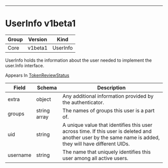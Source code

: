 

-----------
# UserInfo v1beta1



Group        | Version     | Kind
------------ | ---------- | -----------
Core | v1beta1 | UserInfo







UserInfo holds the information about the user needed to implement the user.Info interface.

<aside class="notice">
Appears In <a href="#tokenreviewstatus-v1beta1">TokenReviewStatus</a> </aside>

Field        | Schema     | Description
------------ | ---------- | -----------
extra | object | Any additional information provided by the authenticator.
groups | string array | The names of groups this user is a part of.
uid | string | A unique value that identifies this user across time. If this user is deleted and another user by the same name is added, they will have different UIDs.
username | string | The name that uniquely identifies this user among all active users.






